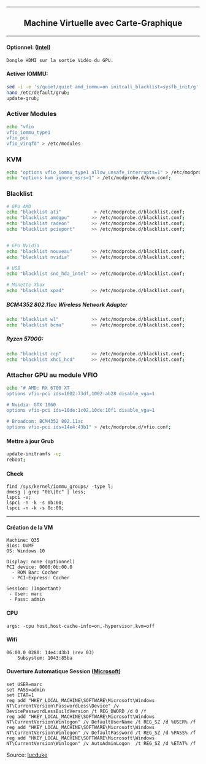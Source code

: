 ----------------------------------------------------------------------------------------------------------------------------------------------------------------
## <p align='center'> Machine Virtuelle avec Carte-Graphique </p>
----------------------------------------------------------------------------------------------------------------------------------------------------------------


#### Optionnel: ([Intel](https://github.com/intel/nemu/wiki/Testing-VFIO-with-GPU))
```
Dongle HDMI sur la sortie Vidéo du GPU.
```

#### Activer IOMMU:
```bash
sed -i -e 's/quiet/quiet amd_iommu=on initcall_blacklist=sysfb_init/g' /etc/default/grub;
nano /etc/default/grub;
update-grub;
```

### Activer Modules
```bash
echo "vfio
vfio_iommu_type1
vfio_pci
vfio_virqfd" > /etc/modules
```

### KVM
```bash
echo "options vfio_iommu_type1 allow_unsafe_interrupts=1" > /etc/modprobe.d/iommu_unsafe_interrupts.conf;
echo "options kvm ignore_msrs=1" > /etc/modprobe.d/kvm.conf;
```

### Blacklist
```bash
# GPU AMD
echo "blacklist ati"            > /etc/modprobe.d/blacklist.conf;
echo "blacklist amdgpu"        >> /etc/modprobe.d/blacklist.conf;
echo "blacklist radeon"        >> /etc/modprobe.d/blacklist.conf;
echo "blacklist pcieport"      >> /etc/modprobe.d/blacklist.conf;


# GPU Nvidia
echo "blacklist nouveau"       >> /etc/modprobe.d/blacklist.conf;
echo "blacklist nvidia"        >> /etc/modprobe.d/blacklist.conf;

# USB
echo "blacklist snd_hda_intel" >> /etc/modprobe.d/blacklist.conf;

# Manette Xbox
echo "blacklist xpad"          >> /etc/modprobe.d/blacklist.conf;
```

##### BCM4352 802.11ac Wireless Network Adapter
```bash
echo "blacklist wl"            >> /etc/modprobe.d/blacklist.conf;
echo "blacklist bcma"          >> /etc/modprobe.d/blacklist.conf;
```

##### Ryzen 5700G:
```bash
echo "blacklist ccp"           >> /etc/modprobe.d/blacklist.conf;
echo "blacklist xhci_hcd"      >> /etc/modprobe.d/blacklist.conf;
```


### Attacher GPU au module VFIO
```bash
echo "# AMD: RX 6700 XT
options vfio-pci ids=1002:73df,1002:ab28 disable_vga=1

# Nvidia: GTX 1060
options vfio-pci ids=10de:1c02,10de:10f1 disable_vga=1

# Broadcom: BCM4352 802.11ac
options vfio-pci ids=14e4:43b1" > /etc/modprobe.d/vfio.conf;
```

#### Mettre à jour Grub
````bash
update-initramfs -u;
reboot;
````


#### Check
```
find /sys/kernel/iommu_groups/ -type l;
dmesg | grep "0b\|0c" | less;
lspci -v;
lspci -n -k -s 0b:00;
lspci -n -k -s 0c:00;
```

------------------------------------------------------------------------------------------------------------------------------------------------------------

#### Création de la VM
```
Machine: Q35
Bios: OVMF
OS: Windows 10

Display: none (optionnel)
PCI device: 0000:0b:00.0
  - ROM Bar: Cocher
  - PCI-Express: Cocher

Session: (Important)
 - User: marc
 - Pass: admin
```

#### CPU
```
args: -cpu host,host-cache-info=on,-hypervisor,kvm=off
```

#### Wifi
```
06:00.0 0280: 14e4:43b1 (rev 03)
	Subsystem: 1043:85ba
```




#### Ouverture Automatique Session ([Microsoft](https://learn.microsoft.com/fr-fr/troubleshoot/windows-server/user-profiles-and-logon/turn-on-automatic-logon))
```
set USER=marc
set PASS=admin
set ETAT=1
reg add "HKEY_LOCAL_MACHINE\SOFTWARE\Microsoft\Windows NT\CurrentVersion\PasswordLess\Device" /v DevicePasswordLessBuildVersion /t REG_DWORD /d 0 /f
reg add "HKEY_LOCAL_MACHINE\SOFTWARE\Microsoft\Windows NT\CurrentVersion\Winlogon" /v DefaultUserName /t REG_SZ /d %USER% /f
reg add "HKEY_LOCAL_MACHINE\SOFTWARE\Microsoft\Windows NT\CurrentVersion\Winlogon" /v DefaultPassword /t REG_SZ /d %PASS% /f
reg add "HKEY_LOCAL_MACHINE\SOFTWARE\Microsoft\Windows NT\CurrentVersion\Winlogon" /v AutoAdminLogon  /t REG_SZ /d %ETAT% /f
```

Source:
[lucduke](https://github.com/lucduke/proxmox/blob/main/3-vm-gaming.md)
